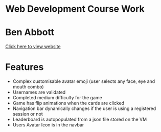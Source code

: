 # Web Development Course Work
<h1>Ben Abbott</h1>
<a href="http://ml-lab-4d78f073-aa49-4f0e-bce2-31e5254052c7.ukwest.cloudapp.azure.com:51092/">Click here to view website</a>
<h1>Features</h1>
<ul>
    <li>Complex customisable avatar emoji (user selects any face, eye and mouth combo)</li>
    <li>Usernames are validated</li>
    <li>Completed medium difficulty for the game</li>
    <li>Game has flip animations when the cards are clicked</li> 
    <li>Navigation bar dynamically changes if the user is using a registered session or not</li>
    <li>Leaderboard is autopopulated from a json file stored on the VM</li>
    <li>Users Avatar Icon is in the navbar</li>
</ul>